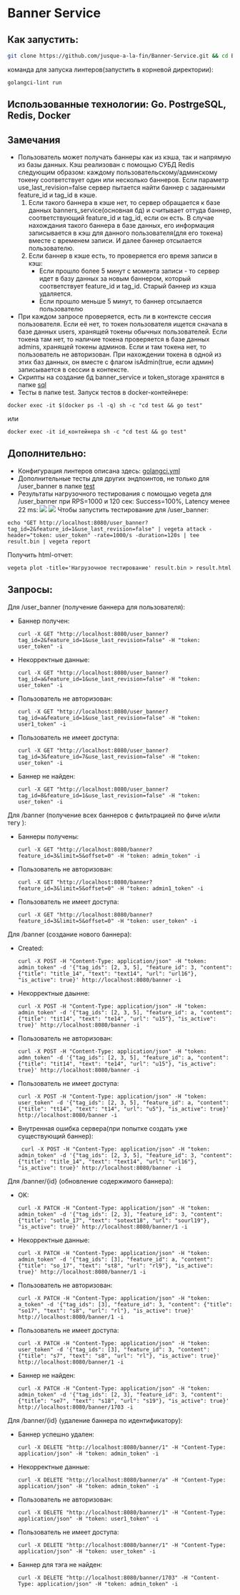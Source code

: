 # Banner Service
## Как запустить:
```bash
git clone https://github.com/jusque-a-la-fin/Banner-Service.git && cd Banner-Service && docker-compose up
```
команда для запуска линтеров(запустить в корневой директории):
```
golangci-lint run
```
## Использованные технологии: Go. PostrgeSQL, Redis, Docker
## Замечания
- Пользователь может получать баннеры как из кэша, так и напрямую из базы данных. Кэш реализован с помощью СУБД Redis следующим образом: каждому пользовательскому/админскому токену соответствует один или несколько баннеров. Если параметр use_last_revision=false сервер пытается найти баннер с заданными feature_id и tag_id в кэше.
  1) Если такого баннера в кэше нет, то сервер обращается к базе данных banners_service(основная бд) и считывает оттуда баннер, соответствующий feature_id и tag_id, если он есть. В случае нахождания такого баннера в базе данных, его информация записывается в кэш для данного пользователя(для его токена) вместе с временем записи. И далее баннер отсылается пользователю.
  2) Если баннер в кэше есть, то проверяется его время записи в кэш:
     - Если прошло более 5 минут с момента записи - то сервер идет в базу данных за новым баннером, который соответствует feature_id и tag_id. Старый баннер из кэша удаляется.
     - Если прошло меньше 5 минут, то баннер отсылается пользователю
- При каждом запросе проверяется, есть ли в контексте сессия пользователя. Если её нет, то токен пользователя ищется сначала в базе данных users, хранящей токены обычных пользователей. Если токена там нет, то наличие токена проверяется в базе данных admins, хранящей токены админов. Если и там токена нет, то пользователь не авторизован. При нахождении токена в одной из этих баз данных, он вместе с флагом isAdmin(true, если админ) записывается в сессии в контексте.
- Скрипты на создание бд banner_service и token_storage хранятся в папке [sql](https://github.com/jusque-a-la-fin/Banner-Service/tree/main/sql)
- Тесты в папке test. Запуск тестов в docker-контейнере:
```
docker exec -it $(docker ps -l -q) sh -c "cd test && go test"
```
или
```
docker exec -it id_контейнера sh -c "cd test && go test"
```
## Дополнительно:
- Конфигурация линтеров описана здесь: [golangci.yml](golangci.yml)
- Дополнительные тесты для других эндпоинтов, не только для /user_banner в папке [test](https://github.com/jusque-a-la-fin/Banner-Service/tree/main/test)
- Результаты нагрузочного тестирования c помощью vegeta для /user_banner при RPS=1000 и 120 сек: Success=100%, Latency менее 22 ms: 
![](vegeta.png)
![](result.png)
Чтобы запустить тестирование для /user_banner:
```
echo "GET http://localhost:8080/user_banner?tag_id=2&feature_id=1&use_last_revision=false" | vegeta attack -header="token: user_token" -rate=1000/s -duration=120s | tee result.bin | vegeta report
```

Получить html-отчет:
```
vegeta plot -title='Нагрузочное тестирование' result.bin > result.html
```
## Запросы: 
Для /user_banner (получение баннера для пользователя):
- Баннер получен:
  ```
  curl -X GET "http://localhost:8080/user_banner?tag_id=2&feature_id=1&use_last_revision=false" -H "token: user_token" -i
  ```
  
- Некорректные данные:
  ```
  curl -X GET "http://localhost:8080/user_banner?tag_id=a&feature_id=1&use_last_revision=false" -H "token: user_token" -i
  ```
  
- Пользователь не авторизован:
  ```
  curl -X GET "http://localhost:8080/user_banner?tag_id=a&feature_id=1&use_last_revision=false" -H "token: user1_token" -i
  ```
  
- Пользователь не имеет доступа:
  ```
  curl -X GET "http://localhost:8080/user_banner?tag_id=3&feature_id=7&use_last_revision=false" -H "token: user_token" -i
  ```
  
- Баннер не найден:
  ```
  curl -X GET "http://localhost:8080/user_banner?tag_id=8&feature_id=1&use_last_revision=false" -H "token: user_token" -i
  ```

Для /banner (получение всех баннеров c фильтрацией по фиче и/или тегу ):
- Баннеры получены:
  ```
  curl -X GET "http://localhost:8080/banner?feature_id=3&limit=5&offset=0" -H "token: admin_token" -i
  ```
  
- Пользователь не авторизован:
  ```
  curl -X GET "http://localhost:8080/banner?feature_id=3&limit=5&offset=0" -H "token: admin1_token" -i
  ```
  
- Пользователь не имеет доступа:
  ```
  curl -X GET "http://localhost:8080/banner?feature_id=3&limit=5&offset=0" -H "token: user_token" -i
  ```

Для /banner (создание нового баннера):
- Created:
  ```
  curl -X POST -H "Content-Type: application/json" -H "token: admin_token" -d '{"tag_ids": [2, 3, 5], "feature_id": 3, "content": {"title": "title_14", "text": "text14", "url": "url16"}, "is_active": true}' http://localhost:8080/banner -i
  ```

- Некорректные даынне:
  ```
  curl -X POST -H "Content-Type: application/json" -H "token: admin_token" -d '{"tag_ids": [2, 3, 5], "feature_id": a, "content": {"title": "tit14", "text": "te14", "url": "u15"}, "is_active": true}' http://localhost:8080/banner -i
  ```

- Пользователь не авторизован:
  ``` 
  curl -X POST -H "Content-Type: application/json" -H "token: admn_token" -d '{"tag_ids": [2, 3, 5], "feature_id": a, "content": {"title": "tit14", "text": "te14", "url": "u15"}, "is_active": true}' http://localhost:8080/banner -i
  ```

- Пользователь не имеет доступа:
  ```
  curl -X POST -H "Content-Type: application/json" -H "token: user_token" -d '{"tag_ids": [2, 3, 5], "feature_id": a, "content": {"title": "tt14", "text": "t14", "url": "u5"}, "is_active": true}' http://localhost:8080/banner -i
  ```

- Внутренная ошибка сервера(при попытке создать уже существующий баннер):
  ```
   curl -X POST -H "Content-Type: application/json" -H "token: admin_token" -d '{"tag_ids": [2, 3, 5], "feature_id": 3, "content": {"title": "title_14", "text": "text14", "url": "url16"}, "is_active": true}' http://localhost:8080/banner -i
  ```

Для /banner/{id} (обновление содержимого баннера):
- OK:
  ```
  curl -X PATCH -H "Content-Type: application/json" -H "token: admin_token" -d '{"tag_ids": [2, 3], "feature_id": 3, "content": {"title": "sotle_17", "text": "sotext18", "url": "sourl19"}, "is_active": true}' http://localhost:8080/banner/1 -i
  ```

- Некорректные данные:
  ```
  curl -X PATCH -H "Content-Type: application/json" -H "token: admin_token" -d '{"tag_ids": [3], "feature_id": a, "content": {"title": "so_17", "text": "st8", "url": "rl9"}, "is_active": true}' http://localhost:8080/banner/1 -i
  ```

- Пользователь не авторизован:
  ```
  curl -X PATCH -H "Content-Type: application/json" -H "token: a_token" -d '{"tag_ids": [3], "feature_id": 3, "content": {"title": "so17", "text": "s8", "url": "rl"}, "is_active": true}' http://localhost:8080/banner/1 -i
  ```

- Пользователь не имеет доступа:
  ``` 
  curl -X PATCH -H "Content-Type: application/json" -H "token: user_token" -d '{"tag_ids": [3], "feature_id": 3, "content": {"title": "s7", "text": "s8", "url": "rl"}, "is_active": true}' http://localhost:8080/banner/1 -i
  ```

- Баннер не найден:
  ```
  curl -X PATCH -H "Content-Type: application/json" -H "token: admin_token" -d '{"tag_ids": [2, 3], "feature_id": 3, "content": {"title": "se7", "text": "s18", "url": "s19"}, "is_active": true}' http://localhost:8080/banner/1703 -i
  ```

Для /banner/{id} (удаление баннера по идентификатору):
- Баннер успешно удален:
  ```
  curl -X DELETE "http://localhost:8080/banner/1" -H "Content-Type: application/json" -H "token: admin_token" -i
  ```
  
- Некорректные данные:
  ```
  curl -X DELETE "http://localhost:8080/banner/a" -H "Content-Type: application/json" -H "token: admin_token" -i
  ```
  
- Пользователь не авторизован:
  ```
  curl -X DELETE "http://localhost:8080/banner/1" -H "Content-Type: application/json" -H "token: user1_token" -i
  ```
  
- Пользователь не имеет доступа:
  ```
  curl -X DELETE "http://localhost:8080/banner/1" -H "Content-Type: application/json" -H "token: user_token" -i
  ```

- Баннер для тэга не найден:
  ```
  curl -X DELETE "http://localhost:8080/banner/1703" -H "Content-Type: application/json" -H "token: admin_token" -i
  ```
 

